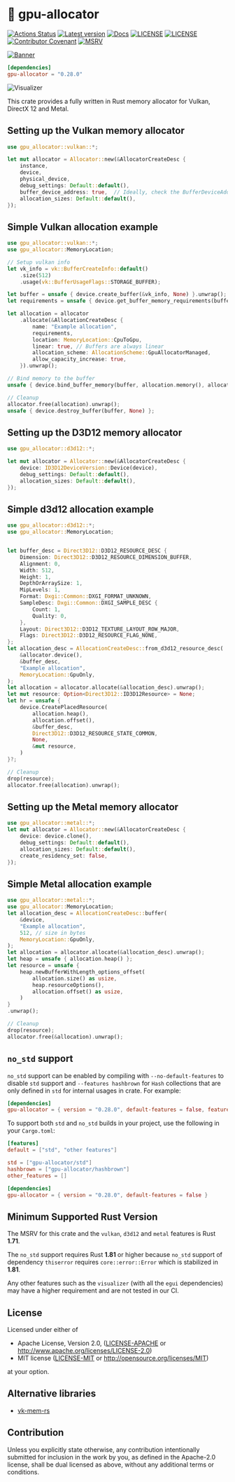 # 📒 gpu-allocator

[![Actions Status](https://img.shields.io/github/actions/workflow/status/Traverse-Research/gpu-allocator/ci.yml?branch=main&logo=github)](https://github.com/Traverse-Research/gpu-allocator/actions)
[![Latest version](https://img.shields.io/crates/v/gpu-allocator.svg?logo=rust)](https://crates.io/crates/gpu-allocator)
[![Docs](https://img.shields.io/docsrs/gpu-allocator?logo=docs.rs)](https://docs.rs/gpu-allocator/)
[![LICENSE](https://img.shields.io/badge/license-MIT-blue.svg)](LICENSE-MIT)
[![LICENSE](https://img.shields.io/badge/license-apache-blue.svg?logo=apache)](LICENSE-APACHE)
[![Contributor Covenant](https://img.shields.io/badge/contributor%20covenant-v1.4%20adopted-ff69b4.svg)](../main/CODE_OF_CONDUCT.md)
[![MSRV](https://img.shields.io/badge/rustc-1.71.0+-ab6000.svg)](https://blog.rust-lang.org/2023/07/13/Rust-1.71.0.html)

[![Banner](banner.png)](https://traverseresearch.nl)

```toml
[dependencies]
gpu-allocator = "0.28.0"
```

![Visualizer](visualizer.png)

This crate provides a fully written in Rust memory allocator for Vulkan, DirectX 12 and Metal.

## Setting up the Vulkan memory allocator

```rust
use gpu_allocator::vulkan::*;

let mut allocator = Allocator::new(&AllocatorCreateDesc {
    instance,
    device,
    physical_device,
    debug_settings: Default::default(),
    buffer_device_address: true,  // Ideally, check the BufferDeviceAddressFeatures struct.
    allocation_sizes: Default::default(),
});
```

## Simple Vulkan allocation example

```rust
use gpu_allocator::vulkan::*;
use gpu_allocator::MemoryLocation;

// Setup vulkan info
let vk_info = vk::BufferCreateInfo::default()
    .size(512)
    .usage(vk::BufferUsageFlags::STORAGE_BUFFER);

let buffer = unsafe { device.create_buffer(&vk_info, None) }.unwrap();
let requirements = unsafe { device.get_buffer_memory_requirements(buffer) };

let allocation = allocator
    .allocate(&AllocationCreateDesc {
        name: "Example allocation",
        requirements,
        location: MemoryLocation::CpuToGpu,
        linear: true, // Buffers are always linear
        allocation_scheme: AllocationScheme::GpuAllocatorManaged,
        allow_capacity_increase: true,
    }).unwrap();

// Bind memory to the buffer
unsafe { device.bind_buffer_memory(buffer, allocation.memory(), allocation.offset()).unwrap() };

// Cleanup
allocator.free(allocation).unwrap();
unsafe { device.destroy_buffer(buffer, None) };
```

## Setting up the D3D12 memory allocator

```rust
use gpu_allocator::d3d12::*;

let mut allocator = Allocator::new(&AllocatorCreateDesc {
    device: ID3D12DeviceVersion::Device(device),
    debug_settings: Default::default(),
    allocation_sizes: Default::default(),
});
```

## Simple d3d12 allocation example

```rust
use gpu_allocator::d3d12::*;
use gpu_allocator::MemoryLocation;


let buffer_desc = Direct3D12::D3D12_RESOURCE_DESC {
    Dimension: Direct3D12::D3D12_RESOURCE_DIMENSION_BUFFER,
    Alignment: 0,
    Width: 512,
    Height: 1,
    DepthOrArraySize: 1,
    MipLevels: 1,
    Format: Dxgi::Common::DXGI_FORMAT_UNKNOWN,
    SampleDesc: Dxgi::Common::DXGI_SAMPLE_DESC {
        Count: 1,
        Quality: 0,
    },
    Layout: Direct3D12::D3D12_TEXTURE_LAYOUT_ROW_MAJOR,
    Flags: Direct3D12::D3D12_RESOURCE_FLAG_NONE,
};
let allocation_desc = AllocationCreateDesc::from_d3d12_resource_desc(
    &allocator.device(),
    &buffer_desc,
    "Example allocation",
    MemoryLocation::GpuOnly,
);
let allocation = allocator.allocate(&allocation_desc).unwrap();
let mut resource: Option<Direct3D12::ID3D12Resource> = None;
let hr = unsafe {
    device.CreatePlacedResource(
        allocation.heap(),
        allocation.offset(),
        &buffer_desc,
        Direct3D12::D3D12_RESOURCE_STATE_COMMON,
        None,
        &mut resource,
    )
}?;

// Cleanup
drop(resource);
allocator.free(allocation).unwrap();
```

## Setting up the Metal memory allocator

```rust
use gpu_allocator::metal::*;
let mut allocator = Allocator::new(&AllocatorCreateDesc {
    device: device.clone(),
    debug_settings: Default::default(),
    allocation_sizes: Default::default(),
    create_residency_set: false,
});
```

## Simple Metal allocation example

```rust
use gpu_allocator::metal::*;
use gpu_allocator::MemoryLocation;
let allocation_desc = AllocationCreateDesc::buffer(
    &device,
    "Example allocation",
    512, // size in bytes
    MemoryLocation::GpuOnly,
);
let allocation = allocator.allocate(&allocation_desc).unwrap();
let heap = unsafe { allocation.heap() };
let resource = unsafe {
    heap.newBufferWithLength_options_offset(
        allocation.size() as usize,
        heap.resourceOptions(),
        allocation.offset() as usize,
    )
}
.unwrap();

// Cleanup
drop(resource);
allocator.free(&allocation).unwrap();
```

## `no_std` support

`no_std` support can be enabled by compiling with `--no-default-features` to disable `std` support and `--features hashbrown` for `Hash` collections that are only defined in `std` for internal usages in crate. For example:

```toml
[dependencies]
gpu-allocator = { version = "0.28.0", default-features = false, features = ["hashbrown", "other features"] }
```

To support both `std` and `no_std` builds in your project, use the following in your `Cargo.toml`:

```toml
[features]
default = ["std", "other features"]

std = ["gpu-allocator/std"]
hashbrown = ["gpu-allocator/hashbrown"]
other_features = []

[dependencies]
gpu-allocator = { version = "0.28.0", default-features = false }
```

## Minimum Supported Rust Version

The MSRV for this crate and the `vulkan`, `d3d12` and `metal` features is Rust **1.71**.

The `no_std` support requires Rust **1.81** or higher because `no_std` support of dependency `thiserror` requires `core::error::Error` which is stabilized in **1.81**.

Any other features such as the `visualizer` (with all the `egui` dependencies) may have a higher requirement and are not tested in our CI.

## License

Licensed under either of

- Apache License, Version 2.0, ([LICENSE-APACHE](../master/LICENSE-APACHE) or http://www.apache.org/licenses/LICENSE-2.0)
- MIT license ([LICENSE-MIT](../master/LICENSE-MIT) or http://opensource.org/licenses/MIT)

at your option.

## Alternative libraries

- [vk-mem-rs](https://github.com/gwihlidal/vk-mem-rs)

## Contribution

Unless you explicitly state otherwise, any contribution intentionally
submitted for inclusion in the work by you, as defined in the Apache-2.0
license, shall be dual licensed as above, without any additional terms or
conditions.
